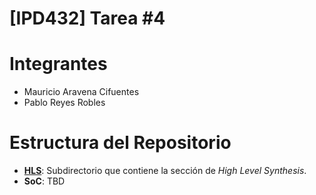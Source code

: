# [IPD432] Tarea #4

# Integrantes
- Mauricio Aravena Cifuentes
- Pablo Reyes Robles

# Estructura del Repositorio

- **[HLS](/hls)**: Subdirectorio que contiene la sección de _High Level Synthesis_.
- **SoC**: TBD
